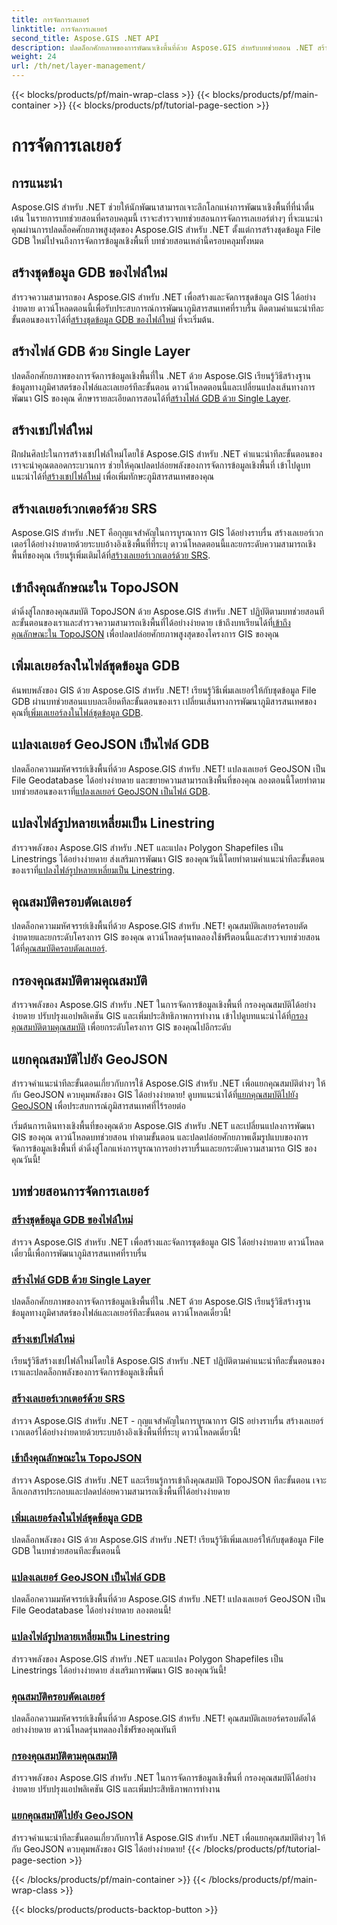 ```yaml
---
title: การจัดการเลเยอร์
linktitle: การจัดการเลเยอร์
second_title: Aspose.GIS .NET API
description: ปลดล็อกศักยภาพของการพัฒนาเชิงพื้นที่ด้วย Aspose.GIS สำหรับบทช่วยสอน .NET สร้าง จัดการ และจัดการชุดข้อมูล GIS ได้อย่างง่ายดาย
weight: 24
url: /th/net/layer-management/
---
```


{{< blocks/products/pf/main-wrap-class >}}
{{< blocks/products/pf/main-container >}}
{{< blocks/products/pf/tutorial-page-section >}}

# การจัดการเลเยอร์

## การแนะนำ

Aspose.GIS สำหรับ .NET ช่วยให้นักพัฒนาสามารถเจาะลึกโลกแห่งการพัฒนาเชิงพื้นที่ที่น่าตื่นเต้น ในรายการบทช่วยสอนที่ครอบคลุมนี้ เราจะสำรวจบทช่วยสอนการจัดการเลเยอร์ต่างๆ ที่จะแนะนำคุณผ่านการปลดล็อคศักยภาพสูงสุดของ Aspose.GIS สำหรับ .NET ตั้งแต่การสร้างชุดข้อมูล File GDB ใหม่ไปจนถึงการจัดการข้อมูลเชิงพื้นที่ บทช่วยสอนเหล่านี้ครอบคลุมทั้งหมด

## สร้างชุดข้อมูล GDB ของไฟล์ใหม่ 
 สำรวจความสามารถของ Aspose.GIS สำหรับ .NET เพื่อสร้างและจัดการชุดข้อมูล GIS ได้อย่างง่ายดาย ดาวน์โหลดตอนนี้เพื่อรับประสบการณ์การพัฒนาภูมิสารสนเทศที่ราบรื่น ติดตามคำแนะนำทีละขั้นตอนของเราได้ที่[สร้างชุดข้อมูล GDB ของไฟล์ใหม่](./create-new-file-gdb-dataset/) ที่จะเริ่มต้น.

## สร้างไฟล์ GDB ด้วย Single Layer 
 ปลดล็อกศักยภาพของการจัดการข้อมูลเชิงพื้นที่ใน .NET ด้วย Aspose.GIS เรียนรู้วิธีสร้างฐานข้อมูลทางภูมิศาสตร์ของไฟล์และเลเยอร์ทีละขั้นตอน ดาวน์โหลดตอนนี้และเปลี่ยนแปลงเส้นทางการพัฒนา GIS ของคุณ ศึกษารายละเอียดการสอนได้ที่[สร้างไฟล์ GDB ด้วย Single Layer](./create-file-gdb-with-single-layer/).

## สร้างเชปไฟล์ใหม่ 
 ฝึกฝนศิลปะในการสร้างเชปไฟล์ใหม่โดยใช้ Aspose.GIS สำหรับ .NET คำแนะนำทีละขั้นตอนของเราจะนำคุณตลอดกระบวนการ ช่วยให้คุณปลดปล่อยพลังของการจัดการข้อมูลเชิงพื้นที่ เข้าไปดูบทแนะนำได้ที่[สร้างเชปไฟล์ใหม่](./create-new-shapefile/) เพื่อเพิ่มทักษะภูมิสารสนเทศของคุณ

## สร้างเลเยอร์เวกเตอร์ด้วย SRS 
Aspose.GIS สำหรับ .NET คือกุญแจสำคัญในการบูรณาการ GIS ได้อย่างราบรื่น สร้างเลเยอร์เวกเตอร์ได้อย่างง่ายดายด้วยระบบอ้างอิงเชิงพื้นที่ที่ระบุ ดาวน์โหลดตอนนี้และยกระดับความสามารถเชิงพื้นที่ของคุณ เรียนรู้เพิ่มเติมได้ที่[สร้างเลเยอร์เวกเตอร์ด้วย SRS](./create-vector-layer-with-srs/).

## เข้าถึงคุณลักษณะใน TopoJSON 
 ดำดิ่งสู่โลกของคุณสมบัติ TopoJSON ด้วย Aspose.GIS สำหรับ .NET ปฏิบัติตามบทช่วยสอนทีละขั้นตอนของเราและสำรวจความสามารถเชิงพื้นที่ได้อย่างง่ายดาย เข้าถึงบทเรียนได้ที่[เข้าถึงคุณลักษณะใน TopoJSON](./access-features-in-topojson/) เพื่อปลดปล่อยศักยภาพสูงสุดของโครงการ GIS ของคุณ

## เพิ่มเลเยอร์ลงในไฟล์ชุดข้อมูล GDB 
 ค้นพบพลังของ GIS ด้วย Aspose.GIS สำหรับ .NET! เรียนรู้วิธีเพิ่มเลเยอร์ให้กับชุดข้อมูล File GDB ผ่านบทช่วยสอนแบบละเอียดทีละขั้นตอนของเรา เปลี่ยนเส้นทางการพัฒนาภูมิสารสนเทศของคุณที่[เพิ่มเลเยอร์ลงในไฟล์ชุดข้อมูล GDB](./add-layer-to-file-gdb-dataset/).

## แปลงเลเยอร์ GeoJSON เป็นไฟล์ GDB 
 ปลดล็อกความมหัศจรรย์เชิงพื้นที่ด้วย Aspose.GIS สำหรับ .NET! แปลงเลเยอร์ GeoJSON เป็น File Geodatabase ได้อย่างง่ายดาย และขยายความสามารถเชิงพื้นที่ของคุณ ลองตอนนี้โดยทำตามบทช่วยสอนของเราที่[แปลงเลเยอร์ GeoJSON เป็นไฟล์ GDB](./convert-geojson-layer-to-file-gdb/).

## แปลงไฟล์รูปหลายเหลี่ยมเป็น Linestring 
สำรวจพลังของ Aspose.GIS สำหรับ .NET และแปลง Polygon Shapefiles เป็น Linestrings ได้อย่างง่ายดาย ส่งเสริมการพัฒนา GIS ของคุณวันนี้โดยทำตามคำแนะนำทีละขั้นตอนของเราที่[แปลงไฟล์รูปหลายเหลี่ยมเป็น Linestring](./convert-polygon-shapefile-to-linestring/).

## คุณสมบัติครอบตัดเลเยอร์ 
 ปลดล็อกความมหัศจรรย์เชิงพื้นที่ด้วย Aspose.GIS สำหรับ .NET! คุณสมบัติเลเยอร์ครอบตัดง่ายดายและยกระดับโครงการ GIS ของคุณ ดาวน์โหลดรุ่นทดลองใช้ฟรีตอนนี้และสำรวจบทช่วยสอนได้ที่[คุณสมบัติครอบตัดเลเยอร์](./crop-layer-features/).

## กรองคุณสมบัติตามคุณสมบัติ 
 สำรวจพลังของ Aspose.GIS สำหรับ .NET ในการจัดการข้อมูลเชิงพื้นที่ กรองคุณสมบัติได้อย่างง่ายดาย ปรับปรุงแอปพลิเคชัน GIS และเพิ่มประสิทธิภาพการทำงาน เข้าไปดูบทแนะนำได้ที่[กรองคุณสมบัติตามคุณสมบัติ](./filter-features-by-attribute/) เพื่อยกระดับโครงการ GIS ของคุณไปอีกระดับ

## แยกคุณสมบัติไปยัง GeoJSON 
 สำรวจคำแนะนำทีละขั้นตอนเกี่ยวกับการใช้ Aspose.GIS สำหรับ .NET เพื่อแยกคุณสมบัติต่างๆ ให้กับ GeoJSON ควบคุมพลังของ GIS ได้อย่างง่ายดาย! ดูบทแนะนำได้ที่[แยกคุณสมบัติไปยัง GeoJSON](./extract-features-to-geojson/) เพื่อประสบการณ์ภูมิสารสนเทศที่ไร้รอยต่อ

เริ่มต้นการเดินทางเชิงพื้นที่ของคุณด้วย Aspose.GIS สำหรับ .NET และเปลี่ยนแปลงการพัฒนา GIS ของคุณ ดาวน์โหลดบทช่วยสอน ทำตามขั้นตอน และปลดปล่อยศักยภาพเต็มรูปแบบของการจัดการข้อมูลเชิงพื้นที่ ดำดิ่งสู่โลกแห่งการบูรณาการอย่างราบรื่นและยกระดับความสามารถ GIS ของคุณวันนี้!
## บทช่วยสอนการจัดการเลเยอร์
### [สร้างชุดข้อมูล GDB ของไฟล์ใหม่](./create-new-file-gdb-dataset/)
สำรวจ Aspose.GIS สำหรับ .NET เพื่อสร้างและจัดการชุดข้อมูล GIS ได้อย่างง่ายดาย ดาวน์โหลดเดี๋ยวนี้เพื่อการพัฒนาภูมิสารสนเทศที่ราบรื่น 
### [สร้างไฟล์ GDB ด้วย Single Layer](./create-file-gdb-with-single-layer/)
ปลดล็อกศักยภาพของการจัดการข้อมูลเชิงพื้นที่ใน .NET ด้วย Aspose.GIS เรียนรู้วิธีสร้างฐานข้อมูลทางภูมิศาสตร์ของไฟล์และเลเยอร์ทีละขั้นตอน ดาวน์โหลดเดี๋ยวนี้!
### [สร้างเชปไฟล์ใหม่](./create-new-shapefile/)
เรียนรู้วิธีสร้างเชปไฟล์ใหม่โดยใช้ Aspose.GIS สำหรับ .NET ปฏิบัติตามคำแนะนำทีละขั้นตอนของเราและปลดล็อกพลังของการจัดการข้อมูลเชิงพื้นที่
### [สร้างเลเยอร์เวกเตอร์ด้วย SRS](./create-vector-layer-with-srs/)
สำรวจ Aspose.GIS สำหรับ .NET - กุญแจสำคัญในการบูรณาการ GIS อย่างราบรื่น สร้างเลเยอร์เวกเตอร์ได้อย่างง่ายดายด้วยระบบอ้างอิงเชิงพื้นที่ที่ระบุ ดาวน์โหลดเดี๋ยวนี้!
### [เข้าถึงคุณลักษณะใน TopoJSON](./access-features-in-topojson/)
สำรวจ Aspose.GIS สำหรับ .NET และเรียนรู้การเข้าถึงคุณสมบัติ TopoJSON ทีละขั้นตอน เจาะลึกเอกสารประกอบและปลดปล่อยความสามารถเชิงพื้นที่ได้อย่างง่ายดาย
### [เพิ่มเลเยอร์ลงในไฟล์ชุดข้อมูล GDB](./add-layer-to-file-gdb-dataset/)
ปลดล็อกพลังของ GIS ด้วย Aspose.GIS สำหรับ .NET! เรียนรู้วิธีเพิ่มเลเยอร์ให้กับชุดข้อมูล File GDB ในบทช่วยสอนทีละขั้นตอนนี้
### [แปลงเลเยอร์ GeoJSON เป็นไฟล์ GDB](./convert-geojson-layer-to-file-gdb/)
ปลดล็อกความมหัศจรรย์เชิงพื้นที่ด้วย Aspose.GIS สำหรับ .NET! แปลงเลเยอร์ GeoJSON เป็น File Geodatabase ได้อย่างง่ายดาย ลองตอนนี้!
### [แปลงไฟล์รูปหลายเหลี่ยมเป็น Linestring](./convert-polygon-shapefile-to-linestring/)
สำรวจพลังของ Aspose.GIS สำหรับ .NET และแปลง Polygon Shapefiles เป็น Linestrings ได้อย่างง่ายดาย ส่งเสริมการพัฒนา GIS ของคุณวันนี้!
### [คุณสมบัติครอบตัดเลเยอร์](./crop-layer-features/)
ปลดล็อกความมหัศจรรย์เชิงพื้นที่ด้วย Aspose.GIS สำหรับ .NET! คุณสมบัติเลเยอร์ครอบตัดได้อย่างง่ายดาย ดาวน์โหลดรุ่นทดลองใช้ฟรีของคุณทันที
### [กรองคุณสมบัติตามคุณสมบัติ](./filter-features-by-attribute/)
สำรวจพลังของ Aspose.GIS สำหรับ .NET ในการจัดการข้อมูลเชิงพื้นที่ กรองคุณสมบัติได้อย่างง่ายดาย ปรับปรุงแอปพลิเคชัน GIS และเพิ่มประสิทธิภาพการทำงาน
### [แยกคุณสมบัติไปยัง GeoJSON](./extract-features-to-geojson/)
สำรวจคำแนะนำทีละขั้นตอนเกี่ยวกับการใช้ Aspose.GIS สำหรับ .NET เพื่อแยกคุณสมบัติต่างๆ ให้กับ GeoJSON ควบคุมพลังของ GIS ได้อย่างง่ายดาย! 
{{< /blocks/products/pf/tutorial-page-section >}}

{{< /blocks/products/pf/main-container >}}
{{< /blocks/products/pf/main-wrap-class >}}

{{< blocks/products/products-backtop-button >}}
